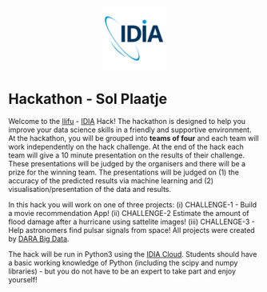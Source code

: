 <p align="center"><img width=25% src="https://github.com/idia-astro/hackathon-Sol-Plaatje/blob/master/CHALLENGE-2/media/idia_square_logo.png"></p>

# Hackathon - Sol Plaatje

Welcome to the [Ilifu](http://www.ilifu.ac.za/) - [IDIA](https://www.idia.ac.za/) Hack! The hackathon is designed to help you improve your data science skills in a friendly and supportive environment. At the hackathon, you will be grouped into **teams of four** and each team will work independently on the hack challenge. At the end of the hack each team will give a 10 minute presentation on the results of their challenge. These presentations will be judged by the organisers and there will be a prize for the winning team. The presentations will be judged on (1) the accuracy of the predicted results via machine learning and (2) visualisation/presentation of the data and results.

In this hack you will work on one of three projects: (i) CHALLENGE-1 - Build a movie recommendation App! (ii) CHALLENGE-2 Estimate the amount of flood damage after a hurricane using sattelite images! (iii) CHALLENGE-3 - Help astronomers find pulsar signals from space! All projects were created by [DARA Big Data](https://www.darabigdata.com).

The hack will be run in Python3 using the [IDIA Cloud](idia.ac.za/research-and-projects/african-research-cloud). Students should have a basic working knowledge of Python (including the scipy and numpy libraries) - but you do not have to be an expert to take part and enjoy yourself!


